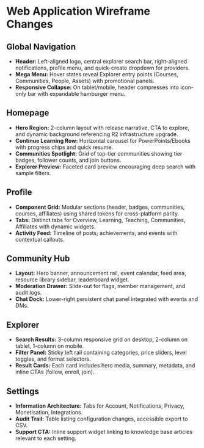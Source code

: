 # Web Application Wireframe Changes

## Global Navigation
- **Header:** Left-aligned logo, central explorer search bar, right-aligned notifications, profile menu, and quick-create dropdown for providers.
- **Mega Menu:** Hover states reveal Explorer entry points (Courses, Communities, People, Assets) with promotional panels.
- **Responsive Collapse:** On tablet/mobile, header compresses into icon-only bar with expandable hamburger menu.

## Homepage
- **Hero Region:** 2-column layout with release narrative, CTA to explore, and dynamic background referencing R2 infrastructure upgrade.
- **Continue Learning Row:** Horizontal carousel for PowerPoints/Ebooks with progress chips and quick resume.
- **Communities Spotlight:** Grid of top-tier communities showing tier badges, follower counts, and join buttons.
- **Explorer Preview:** Faceted card preview encouraging deep search with sample filters.

## Profile
- **Component Grid:** Modular sections (header, badges, communities, courses, affiliates) using shared tokens for cross-platform parity.
- **Tabs:** Distinct tabs for Overview, Learning, Teaching, Communities, Affiliates with dynamic widgets.
- **Activity Feed:** Timeline of posts, achievements, and events with contextual callouts.

## Community Hub
- **Layout:** Hero banner, announcement rail, event calendar, feed area, resource library sidebar, leaderboard widget.
- **Moderation Drawer:** Slide-out for flags, member management, and audit logs.
- **Chat Dock:** Lower-right persistent chat panel integrated with events and DMs.

## Explorer
- **Search Results:** 3-column responsive grid on desktop, 2-column on tablet, 1-column on mobile.
- **Filter Panel:** Sticky left rail containing categories, price sliders, level toggles, and format selectors.
- **Result Cards:** Each card includes hero media, summary, metadata, and inline CTAs (follow, enroll, join).

## Settings
- **Information Architecture:** Tabs for Account, Notifications, Privacy, Monetisation, Integrations.
- **Audit Trail:** Table listing configuration changes, accessible export to CSV.
- **Support CTA:** Inline support widget linking to knowledge base articles relevant to each setting.
